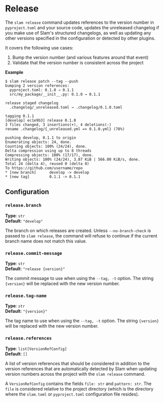 # Release

The `slam release` command updates references to the version number in `pyproject.toml` and your source code, updates
the unreleased changelog if you make use of Slam's structured changelogs, as well as updating any other versions
specified in the configuration or detected by other plugins.

It covers the following use cases:

1. Bump the version number (and various features around that event)
2. Validate that the version number is consistent across the project

__Example__

    $ slam release patch --tag --push
    bumping 2 version references:
      pyproject.toml: 0.1.0 → 0.1.1
      src/my_package/__init__.py: 0.1.0 → 0.1.1

    release staged changelog
      .changelog/_unreleased.toml → .changelog/0.1.0.toml

    tagging 0.1.1
    [develop] ec1e9b3] release 0.1.0
    3 files changed, 3 insertions(+), 4 deletions(-)
    rename .changelog/{_unreleased.yml => 0.1.0.yml} (78%)

    pushing develop, 0.1.1 to origin
    Enumerating objects: 24, done.
    Counting objects: 100% (24/24), done.
    Delta compression using up to 8 threads
    Compressing objects: 100% (17/17), done.
    Writing objects: 100% (24/24), 3.87 KiB | 566.00 KiB/s, done.
    Total 24 (delta 4), reused 0 (delta 0)
    To https://github.com/username/repo
    * [new branch]      develop -> develop
    * [new tag]         0.1.1 -> 0.1.1

## Configuration

### `release.branch`

__Type__: `str`  
__Default__: `"develop"`

The branch on which releases are created. Unless `--no-branch-check` is passed to `slam release`, the command will
refuse to continue if the current branch name does not match this value.

### `release.commit-message`

__Type__: `str`  
__Default__: `"release {version}"`

The commit message to use when using the `--tag, -t` option. The string `{version}` will be replaced with the new
version number.

### `release.tag-name`

__Type__: `str`  
__Default__: `"{version}"`

The tag name to use when using the `--tag, -t` option. The string `{version}` will be replaced with the new
version number.

### `release.references`

__Type__: `list[VersionRefConfig]`  
__Default__: `[]`

A list of version references that should be considered in addition to the version references that are automatically
detected by Slam when updating version numbers across the project with the `slam release` command.

A `VersionRefConfig` contains the fields `file: str` and `pattern: str`. The `file` is considered relative to the
project directory (which is the directory where the `slam.toml` or `pyproject.toml` configuration file resides).
